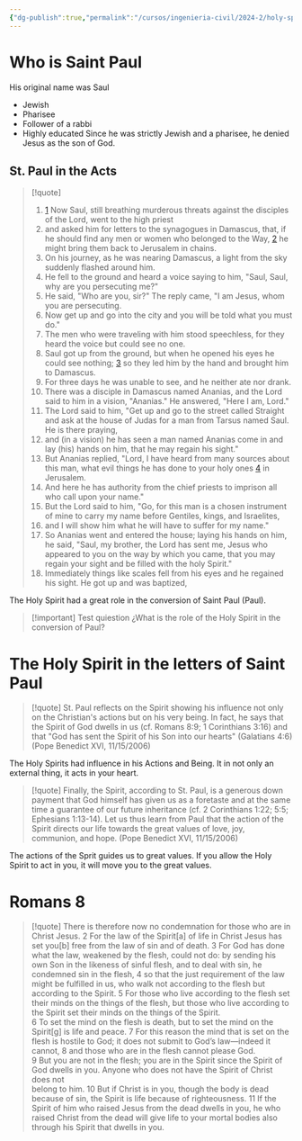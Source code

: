 ```yaml
---
{"dg-publish":true,"permalink":"/cursos/ingenieria-civil/2024-2/holy-spirit/1-the-anthropological-key-to-understanding-the-spiritual-dimension-of-the-human-being/the-holy-spirit-in-saint-paul/"}
---
```



# Who is Saint Paul
His original name was Saul
- Jewish
- Pharisee
- Follower of a rabbi
- Highly educated
Since he was strictly Jewish and a pharisee, he denied Jesus as the son of God.
## St. Paul in the Acts

> [!quote]
> 1. [1](https://www.vatican.va/archive/ENG0839/__PY3.HTM#$41B) Now Saul, still breathing murderous threats against the disciples of the Lord, went to the high priest
> 2. and asked him for letters to the synagogues in Damascus, that, if he should find any men or women who belonged to the Way, [2](https://www.vatican.va/archive/ENG0839/__PY3.HTM#$41C) he might bring them back to Jerusalem in chains.
> 3. On his journey, as he was nearing Damascus, a light from the sky suddenly flashed around him.
> 4. He fell to the ground and heard a voice saying to him, "Saul, Saul, why are you persecuting me?"
> 5. He said, "Who are you, sir?" The reply came, "I am Jesus, whom you are persecuting.
> 6. Now get up and go into the city and you will be told what you must do."
> 7. The men who were traveling with him stood speechless, for they heard the voice but could see no one.
> 8. Saul got up from the ground, but when he opened his eyes he could see nothing; [3](https://www.vatican.va/archive/ENG0839/__PY3.HTM#$41D) so they led him by the hand and brought him to Damascus.
> 9. For three days he was unable to see, and he neither ate nor drank.
> 10. There was a disciple in Damascus named Ananias, and the Lord said to him in a vision, "Ananias." He answered, "Here I am, Lord."
> 11. The Lord said to him, "Get up and go to the street called Straight and ask at the house of Judas for a man from Tarsus named Saul. He is there praying,
> 12. and (in a vision) he has seen a man named Ananias come in and lay (his) hands on him, that he may regain his sight."
> 13. But Ananias replied, "Lord, I have heard from many sources about this man, what evil things he has done to your holy ones [4](https://www.vatican.va/archive/ENG0839/__PY3.HTM#$41E) in Jerusalem.
> 14. And here he has authority from the chief priests to imprison all who call upon your name."
> 15. But the Lord said to him, "Go, for this man is a chosen instrument of mine to carry my name before Gentiles, kings, and Israelites,
> 16. and I will show him what he will have to suffer for my name."
> 17. So Ananias went and entered the house; laying his hands on him, he said, "Saul, my brother, the Lord has sent me, Jesus who appeared to you on the way by which you came, that you may regain your sight and be filled with the holy Spirit."
> 18. Immediately things like scales fell from his eyes and he regained his sight. He got up and was baptized,

The Holy Spirit had a great role in the conversion of Saint Paul (Paul). 

> [!important] Test quiestion
> ¿What is the role of the Holy Spirit in the conversion of Paul?

# The Holy Spirit in the letters of Saint Paul

> [!quote]
> St. Paul reflects on the Spirit showing his influence not only on the Christian's actions but on his very being. In fact, he says that the Spirit of God dwells in us (cf. Romans 8:9; 1 Corinthians 3:16) and that "God has sent the Spirit of his Son into our hearts" (Galatians 4:6)
> (Pope Benedict XVI, 11/15/2006)

The Holy Spirits had influence in his Actions and Being. It in not only an external thing, it acts in your heart.

> [!quote]
> Finally, the Spirit, according to St. Paul, is a generous down payment that God himself has given us as a foretaste and at the same time a guarantee of our future inheritance (cf. 2 Corinthians 1:22; 5:5; Ephesians 1:13-14). Let us thus learn from Paul that the action of the Spirit directs our life towards the great values of love, joy, communion, and hope.
> (Pope Benedict XVI, 11/15/2006)

The actions of the Sprit guides us to great values. If you allow the Holy Spirit to act in you, it will move you to the great values.

# Romans 8

> [!quote]
> There is therefore now no condemnation for those who are in Christ Jesus. 
> 2 For the law of the Spirit[a] of life in Christ Jesus has set you[b] free from the law of sin and of death. 
> 3 For God has done what the law, weakened by the flesh, could not do: by sending his own Son in the likeness of sinful flesh, and to deal with sin, he condemned sin in the flesh, 
> 4 so that the just requirement of the law might be fulfilled in us, who walk not according to the flesh but according to the Spirit. 
> 5 For those who live according to the flesh set their minds on the things of the flesh, but those who live according to the Spirit set their minds on the things of the Spirit.  
> 6 To set the mind on the flesh is death, but to set the mind on the  
> Spirit[g] is life and peace. 
> 7 For this reason the mind that is set on the flesh is hostile to God; it does not submit to God’s law—indeed it cannot, 8 and those who are in the flesh cannot please God.  
> 9 But you are not in the flesh; you are in the Spirit since the Spirit of God dwells in you. Anyone who does not have the Spirit of Christ does not  
> belong to him. 
> 10 But if Christ is in you, though the body is dead because of sin, the Spirit is life because of righteousness. 
> 11 If the Spirit of him who raised Jesus from the dead dwells in you, he who raised Christ from the dead will give life to your mortal bodies also through his Spirit that dwells in you.
